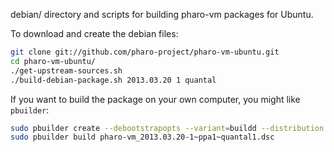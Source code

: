 debian/ directory and scripts for building pharo-vm packages for Ubuntu.

To download and create the debian files:

```bash
git clone git://github.com/pharo-project/pharo-vm-ubuntu.git
cd pharo-vm-ubuntu/
./get-upstream-sources.sh
./build-debian-package.sh 2013.03.20 1 quantal
```

If you want to build the package on your own computer, you might like
`pbuilder`:

```bash
sudo pbuilder create --debootstrapopts --variant=buildd --distribution quantal
sudo pbuilder build pharo-vm_2013.03.20-1~ppa1~quantal1.dsc
```
